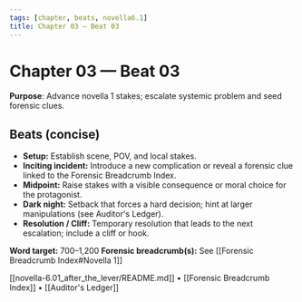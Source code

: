 ```yaml
---
tags: [chapter, beats, novella6.1]
title: Chapter 03 — Beat 03
---
```


# Chapter 03 — Beat 03

**Purpose**: Advance novella 1 stakes; escalate systemic problem and seed forensic clues.

## Beats (concise)
- **Setup:** Establish scene, POV, and local stakes.
- **Inciting incident:** Introduce a new complication or reveal a forensic clue linked to the Forensic Breadcrumb Index.
- **Midpoint:** Raise stakes with a visible consequence or moral choice for the protagonist.
- **Dark night:** Setback that forces a hard decision; hint at larger manipulations (see Auditor's Ledger).
- **Resolution / Cliff:** Temporary resolution that leads to the next escalation; include a cliff or hook.

**Word target:** 700–1,200
**Forensic breadcrumb(s):** See [[Forensic Breadcrumb Index#Novella 1]]

[[novella-6.01_after_the_lever/README.md]] • [[Forensic Breadcrumb Index]] • [[Auditor's Ledger]]
